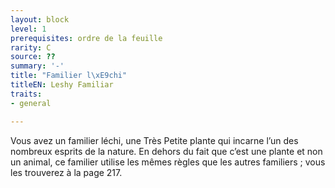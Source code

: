 ```yaml
---
layout: block
level: 1
prerequisites: ordre de la feuille
rarity: C
source: ??
summary: '-'
title: "Familier l\xE9chi"
titleEN: Leshy Familiar
traits:
- general

---
```


<p>Vous avez un familier léchi, une Très Petite plante qui incarne l’un des nombreux esprits de la nature. En dehors du fait que c’est une plante et non un animal, ce familier utilise les mêmes règles que les autres familiers ; vous les trouverez à la page 217.</p>